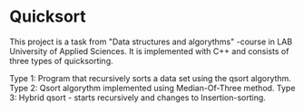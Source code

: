 # Quicksort

This project is a task from "Data structures and algorythms" -course in LAB University of Applied Sciences.
It is implemented with C++ and consists of three types of quicksorting.

Type 1: Program that recursively sorts a data set using the qsort algorythm. 
Type 2: Qsort algorythm implemented using Median-Of-Three method.
Type 3: Hybrid qsort - starts recursively and changes to Insertion-sorting.
